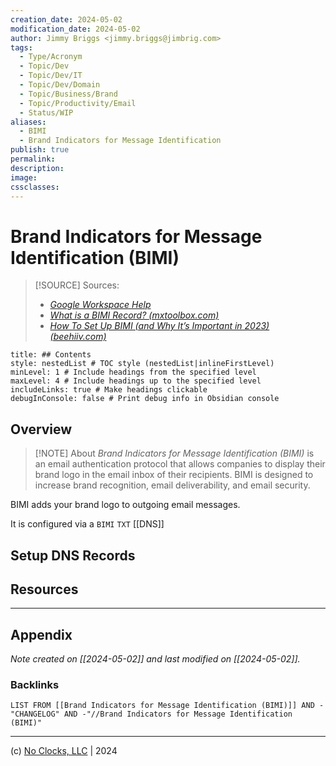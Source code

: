 ```yaml
---
creation_date: 2024-05-02
modification_date: 2024-05-02
author: Jimmy Briggs <jimmy.briggs@jimbrig.com>
tags:
  - Type/Acronym
  - Topic/Dev
  - Topic/Dev/IT
  - Topic/Dev/Domain
  - Topic/Business/Brand
  - Topic/Productivity/Email
  - Status/WIP
aliases:
  - BIMI
  - Brand Indicators for Message Identification
publish: true
permalink:
description:
image:
cssclasses:
---
```


# Brand Indicators for Message Identification (BIMI)

> [!SOURCE] Sources:
> - *[Google Workspace Help](https://apps.google.com/supportwidget/articlehome?hl=en&article_url=https%3A%2F%2Fsupport.google.com%2Fa%2Fanswer%2F10911321%3Fhl%3Den&assistant_id=generic-unu&product_context=10911321&product_name=UnuFlow&trigger_context=a)*
> - *[What is a BIMI Record? (mxtoolbox.com)](https://mxtoolbox.com/dmarc/details/bimi-record/what-is-a-bimi-record)*
> - *[How To Set Up BIMI (and Why It’s Important in 2023) (beehiiv.com)](https://blog.beehiiv.com/p/set-up-bmi-for-brand-recognition?utm_source_platform=google_search&utm_creative_format=dynamic&utm_marketing_tactic=prospecting&utm_term=&utm_campaign=tof-search-dynamic-blog&utm_source=google&utm_medium=ppc&utm_content=666824866279&hsa_acc=2054248193&hsa_cam=19108065112&hsa_grp=151034897905&hsa_ad=666824866279&hsa_src=g&hsa_tgt=dsa-2176011282901&hsa_kw=&hsa_mt=&hsa_net=adwords&hsa_ver=3&gad_source=1&gclid=CjwKCAjw88yxBhBWEiwA7cm6peZUGTUcXzuTs7bx8md4xvhALqjBhj9Nv3x2hQKsq9McV4AfFXOVdBoCuX0QAvD_BwE)*

```table-of-contents
title: ## Contents 
style: nestedList # TOC style (nestedList|inlineFirstLevel)
minLevel: 1 # Include headings from the specified level
maxLevel: 4 # Include headings up to the specified level
includeLinks: true # Make headings clickable
debugInConsole: false # Print debug info in Obsidian console
```

## Overview

> [!NOTE] About
> *Brand Indicators for Message Identification (BIMI)* is an email authentication protocol that allows companies to display their brand logo in the email inbox of their recipients. BIMI is designed to increase brand recognition, email deliverability, and email security.

BIMI adds your brand logo to outgoing email messages.

It is configured via a `BIMI` `TXT` [[DNS]]

## Setup DNS Records



## Resources

***

## Appendix

*Note created on [[2024-05-02]] and last modified on [[2024-05-02]].*

### Backlinks

```dataview
LIST FROM [[Brand Indicators for Message Identification (BIMI)]] AND -"CHANGELOG" AND -"//Brand Indicators for Message Identification (BIMI)"
```

***

(c) [No Clocks, LLC](https://github.com/noclocks) | 2024



